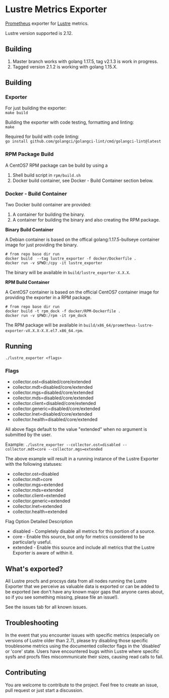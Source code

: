# Lustre Metrics Exporter

<!-- TODO: Create an issue for both, if necessary.
[![Go Report Card](https://goreportcard.com/badge/github.com/HewlettPackard/lustre_exporter)](https://goreportcard.com/report/github.com/HewlettPackard/lustre_exporter)
[![Build Status](https://travis-ci.org/HewlettPackard/lustre_exporter.svg?branch=master)](https://travis-ci.org/HewlettPackard/lustre_exporter)
-->

[Prometheus](https://prometheus.io/) exporter for [Lustre](https://www.lustre.org/) metrics.  

Lustre version supported is 2.12.

## Building

1. Master branch works with golang 1.17.5, tag v2.1.3 is work in progress.
2. Tagged version 2.1.2 is working with golang 1.15.X.

## Building

### Exporter

For just building the exporter:  
`make build`

Building the exporter with code testing, formatting and linting:  
`make`

Required for build with code linting:  
`go install github.com/golangci/golangci-lint/cmd/golangci-lint@latest`

### RPM Package Build

A CentOS7 RPM package can be build by using a 
1. Shell build script in `rpm/build.sh`
2. Docker build container, see Docker - Build Container section below.

### Docker - Build Container

Two Docker build container are provided:  

1. A container for building the binary.
2. A container for building the binary and also creating the RPM package.

**Binary Build Container**

A Debian container is based on the offical golang:1.17.5-bullseye container image for just providing the binary.

```shell
# from repo base dir run
docker build  --tag lustre_exporter -f docker/Dockerfile .
docker run -v $PWD:/cpy -it lustre_exporter
```
The binary will be available in `build/lustre_exporter-X.X.X`.

**RPM Build Container**

A CentOS7 container is based on the official CentOS7 container image for providing the exporter in a RPM package.

```shell
# from repo base dir run
docker build -t rpm_dock -f docker/RPM-Dockerfile .
docker run -v $PWD:/rpm -it rpm_dock
```
The RPM package will be available in `build/x86_64/prometheus-lustre-exporter-vX.X.X-X.X.el7.x86_64.rpm`.

## Running

`./lustre_exporter <flags>`

### Flags

* collector.ost=disabled/core/extended
* collector.mdt=disabled/core/extended
* collector.mgs=disabled/core/extended
* collector.mds=disabled/core/extended
* collector.client=disabled/core/extended
* collector.generic=disabled/core/extended
* collector.lnet=disabled/core/extended
* collector.health=disabled/core/extended

All above flags default to the value "extended" when no argument is submitted by the user.

Example: `./lustre_exporter --collector.ost=disabled --collector.mdt=core --collector.mgs=extended`

The above example will result in a running instance of the Lustre Exporter with the following statuses:
* collector.ost=disabled
* collector.mdt=core
* collector.mgs=extended
* collector.mds=extended
* collector.client=extended
* collector.generic=extended
* collector.lnet=extended
* collector.health=extended

Flag Option Detailed Description

- disabled - Completely disable all metrics for this portion of a source.
- core - Enable this source, but only for metrics considered to be particularly useful.
- extended - Enable this source and include all metrics that the Lustre Exporter is aware of within it.

## What's exported?

All Lustre procfs and procsys data from all nodes running the Lustre Exporter that we perceive as valuable data is exported or can be added to be exported (we don't have any known major gaps that anyone cares about, so if you see something missing, please file an issue!).

See the issues tab for all known issues.

## Troubleshooting

In the event that you encounter issues with specific metrics (especially on versions of Lustre older than 2.7), please try disabling those specific troublesome metrics using the documented collector flags in the 'disabled' or 'core' state. Users have encountered bugs within Lustre where specific sysfs and procfs files miscommunicate their sizes, causing read calls to fail.

## Contributing

You are welcome to contribute to the project.
Feel free to create an issue, pull request or just start a discussion.
